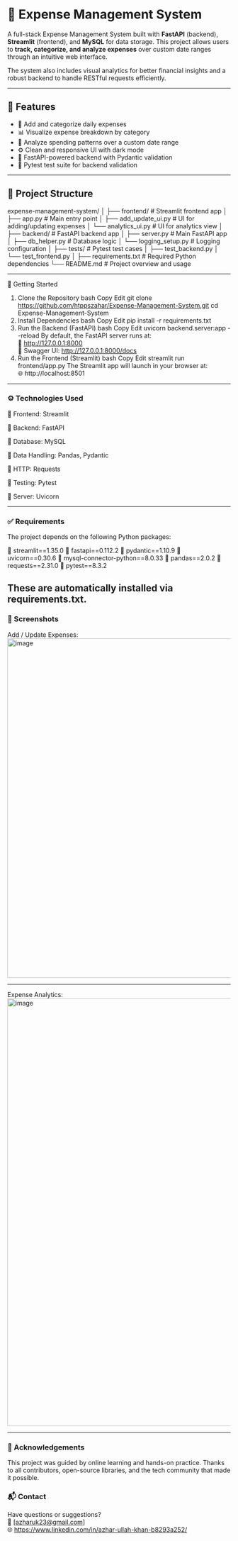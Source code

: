 # 💸 Expense Management System

A full-stack Expense Management System built with **FastAPI** (backend), **Streamlit** (frontend), and **MySQL** for data storage. This project allows users to **track, categorize, and analyze expenses** over custom date ranges through an intuitive web interface.

The system also includes visual analytics for better financial insights and a robust backend to handle RESTful requests efficiently.

---

## 🧭 Features

- 📅 Add and categorize daily expenses
- 📊 Visualize expense breakdown by category
- 🔎 Analyze spending patterns over a custom date range
- ⚙️ Clean and responsive UI with dark mode
- 🚀 FastAPI-powered backend with Pydantic validation
- 🧪 Pytest test suite for backend validation

---

## 📁 Project Structure
expense-management-system/
│
├── frontend/ # Streamlit frontend app
│ ├── app.py # Main entry point
│ ├── add_update_ui.py # UI for adding/updating expenses
│ └── analytics_ui.py # UI for analytics view
│
├── backend/ # FastAPI backend app
│ ├── server.py # Main FastAPI app
│ ├── db_helper.py # Database logic
│ └── logging_setup.py # Logging configuration
│
├── tests/ # Pytest test cases
│ ├── test_backend.py
│ └── test_frontend.py
│
├── requirements.txt # Required Python dependencies
└── README.md # Project overview and usage

---

🚀 Getting Started
1. Clone the Repository
bash
Copy
Edit
git clone https://github.com/htppszahar/Expense-Management-System.git
cd Expense-Management-System
2. Install Dependencies
bash
Copy
Edit
pip install -r requirements.txt
3. Run the Backend (FastAPI)
bash
Copy
Edit
uvicorn backend.server:app --reload
By default, the FastAPI server runs at: <br>
🔗 http://127.0.0.1:8000 <br>
📘 Swagger UI: http://127.0.0.1:8000/docs <br>
4. Run the Frontend (Streamlit)
bash
Copy
Edit
streamlit run frontend/app.py
The Streamlit app will launch in your browser at: <br>
🌐 http://localhost:8501
---
### ⚙️ Technologies Used

🔸 Frontend: Streamlit

🔸 Backend: FastAPI

🔸 Database: MySQL

🔸 Data Handling: Pandas, Pydantic

🔸 HTTP: Requests

🔸 Testing: Pytest

🔸 Server: Uvicorn

---
### ✅ Requirements
The project depends on the following Python packages:

🔸 streamlit==1.35.0
🔸 fastapi==0.112.2
🔸 pydantic==1.10.9
🔸 uvicorn==0.30.6
🔸 mysql-connector-python==8.0.33
🔸 pandas==2.0.2
🔸 requests==2.31.0
🔸 pytest==8.3.2

These are automatically installed via requirements.txt.
---

### 📸 Screenshots

Add / Update Expenses:
<img width="881" height="766" alt="image" src="https://github.com/user-attachments/assets/9ee663db-7bc1-4c77-93e3-543c59728717" />

---

Expense Analytics:
<img width="832" height="965" alt="image" src="https://github.com/user-attachments/assets/3071d8b2-06e3-41aa-8842-1928b02a1d73" />

---

### 🤝 Acknowledgements <br>
This project was guided by online learning and hands-on practice. Thanks to all contributors, open-source libraries, and the tech community that made it possible.

### 📬 Contact
Have questions or suggestions?<br>
📧 [azharuk23@gmail.com]<br>
🌐 https://www.linkedin.com/in/azhar-ullah-khan-b8293a252/
